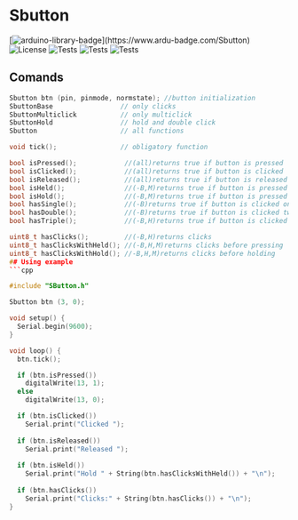 # Sbutton

[![arduino-library-badge](https://www.ardu-badge.com/badge/Sbutton.svg?)](https://www.ardu-badge.com/Sbutton)
![License](https://img.shields.io/badge/License-MIT-blue)
![Tests](https://img.shields.io/github/languages/top/duinolibs/Sbutton)
![Tests](https://img.shields.io/badge/version-0.1.2-blue)
![Tests](https://img.shields.io/github/last-commit/duinolibs/Sbutton)
## Comands
```cpp
Sbutton btn (pin, pinmode, normstate); //button initialization
SbuttonBase                 // only clicks
SbuttonMulticlick           // only multiclick
SbuttonHold                 // hold and double click
Sbutton                     // all functions

void tick();                // obligatory function

bool isPressed();            //(all)returns true if button is pressed
bool isClicked();            //(all)returns true if button is clicked
bool isReleased();           //(all)returns true if button is released
bool isHeld();               //(-B,M)returns true if button is pressed in timeout
bool isHold();               //(-B,M)returns true if button is pressed after timeout
bool hasSingle();            //(-B)returns true if button is clicked once
bool hasDouble();            //(-B)returns true if button is clicked twice
bool hasTriple();            //(-B,H)returns true if button is clicked three times

uint8_t hasClicks();         //(-B,H)returns clicks 
uint8_t hasClicksWithHeld(); //(-B,H,M)returns clicks before pressing
uint8_t hasClicksWithHold(); //-B,H,M)returns clicks before holding
## Using example
```cpp

#include "SButton.h"

Sbutton btn (3, 0);

void setup() {
  Serial.begin(9600);
}

void loop() {
  btn.tick();

  if (btn.isPressed())
    digitalWrite(13, 1);
  else
    digitalWrite(13, 0);

  if (btn.isClicked())
    Serial.print("Clicked ");
  
  if (btn.isReleased())
    Serial.print("Released ");
  
  if (btn.isHeld())
    Serial.print("Hold " + String(btn.hasClicksWithHeld()) + "\n");
  
  if (btn.hasClicks())
    Serial.print("Clicks:" + String(btn.hasClicks()) + "\n");
}

```
